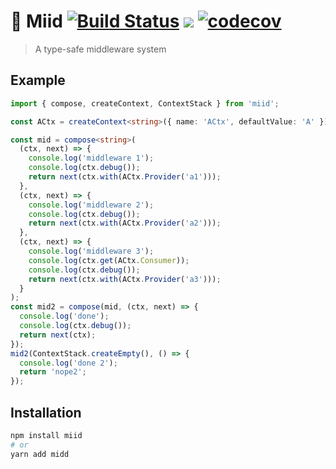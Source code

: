# 🏯 Miid [![Build Status](https://travis-ci.org/etienne-dldc/miid.svg?branch=master)](https://travis-ci.org/etienne-dldc/miid) [![](https://badgen.net/bundlephobia/minzip/miid)](https://bundlephobia.com/result?p=miid) [![codecov](https://codecov.io/gh/etienne-dldc/miid/branch/master/graph/badge.svg)](https://codecov.io/gh/etienne-dldc/miid)

> A type-safe middleware system

## Example

```ts
import { compose, createContext, ContextStack } from 'miid';

const ACtx = createContext<string>({ name: 'ACtx', defaultValue: 'A' });

const mid = compose<string>(
  (ctx, next) => {
    console.log('middleware 1');
    console.log(ctx.debug());
    return next(ctx.with(ACtx.Provider('a1')));
  },
  (ctx, next) => {
    console.log('middleware 2');
    console.log(ctx.debug());
    return next(ctx.with(ACtx.Provider('a2')));
  },
  (ctx, next) => {
    console.log('middleware 3');
    console.log(ctx.get(ACtx.Consumer));
    console.log(ctx.debug());
    return next(ctx.with(ACtx.Provider('a3')));
  }
);
const mid2 = compose(mid, (ctx, next) => {
  console.log('done');
  console.log(ctx.debug());
  return next(ctx);
});
mid2(ContextStack.createEmpty(), () => {
  console.log('done 2');
  return 'nope2';
});
```

## Installation

```bash
npm install miid
# or
yarn add midd
```
